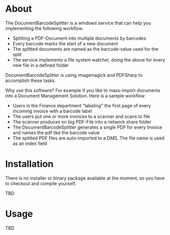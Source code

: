 About
============

The DocumentBarcodeSplitter is a windows service that can help you implementing the following workflow.

* Splitting a PDF-Document into multiple documents by barcodes
* Every barcode marks the start of a new document
* The splitted documents are named as the barcode-value used for the split
* The service implements a file system watcher, doing the above for every new file in a defined folder

DocumentBarcodeSplitter is using imagemagick and PDFSharp to accomplish these tasks. 

Why use this software?
For example if you like to mass-import documents into a Document Management Solution. Here is a sample workflow

* Users in the Finance department "labeling" the first page of every incoming invoice with a barcode label
* The users put one or more invoices to a scanner and scans to file
* The scanner produces on big PDF-File into a network share folder
* The DocumentBarcodeSplitter generates a single PDF for every Invoice and names the pdf like the barcode value
* The splitted PDF files are auto-imported to a DMS. The file name is used as an index field

Installation
============

There is no installer or binary package available at the moment, so you have to checkout and compile yourself.

TBD

Usage
============

TBD
